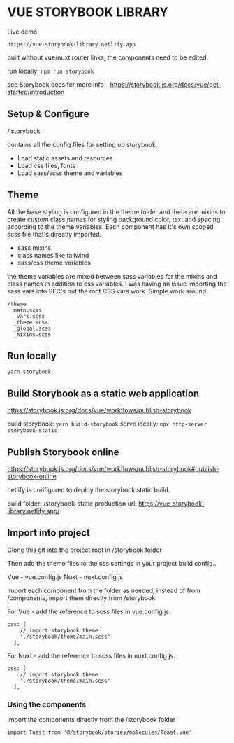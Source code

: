 # VUE STORYBOOK LIBRARY

Live demo:

```config
https://vue-storybook-library.netlify.app
```

built without vue/nuxt router links, the components need to be edited.

run locally: `npm run storybook`

see Storybook docs for more info - <https://storybook.js.org/docs/vue/get-started/introduction>

## Setup & Configure

/.storybook

contains all the config files for setting up storybook.

* Load static assets and resources
* Load css files, fonts
* Load sass/scss theme and variables

## Theme

All the base styling is configured in the theme folder and there are mixins to create custom class names for styling background color, text and spacing according to the theme variables. Each component has it's own scoped scss file that's directly imported.

* sass mixins
* class names like tailwind
* sass/css theme variables

the theme variables are mixed between sass variables for the mixins and class names in addition to css variables. I was having an issue importing the sass vars into SFC's but the root CSS vars work. Simple work around.

```config
/theme
  main.scss
  _vars.scss
  _theme.scss
  _global.scss
  _mixins.scss
```

## Run locally

`yarn storybook`

## Build Storybook as a static web application

<https://storybook.js.org/docs/vue/workflows/publish-storybook>

build storybook: `yarn build-storybook`
serve locally: `npx http-server storybook-static`

## Publish Storybook online

<https://storybook.js.org/docs/vue/workflows/publish-storybook#publish-storybook-online>

netlify is configured to deploy the storybook static build.

build folder: /storybook-static
production url: <https://vue-storybook-library.netlify.app/>

## Import into project

Clone this git into the project root in /storybook folder

Then add the theme files to the css settings in your project build config..

Vue - vue.config.js
Nuxt - nuxt.config.js

Import each component from the folder as needed, instead of from /components, import them directly from /storybook.

For Vue - add the reference to scss files in vue.config.js.

```config
css: [
    // import storybook theme
    './storybook/theme/main.scss'
  ],
```

For Nuxt - add the reference to scss files in nuxt.config.js.

```config
css: [
    // import storybook theme
    './storybook/theme/main.scss'
  ],
```

### Using the components

Import the components directly from the /storybook folder

```config
import Toast from '@/storybook/stories/molecules/Toast.vue'
```
